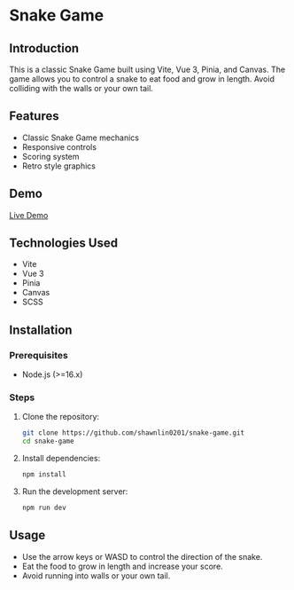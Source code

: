 # Snake Game

## Introduction

This is a classic Snake Game built using Vite, Vue 3, Pinia, and Canvas. The game allows you to control a snake to eat food and grow in length. Avoid colliding with the walls or your own tail.

## Features

- Classic Snake Game mechanics
- Responsive controls
- Scoring system
- Retro style graphics

## Demo

[Live Demo](https://snake-game.zeabur.app/)

## Technologies Used

- Vite
- Vue 3
- Pinia
- Canvas
- SCSS

## Installation

### Prerequisites

- Node.js (>=16.x)

### Steps

1. Clone the repository:

   ```sh
   git clone https://github.com/shawnlin0201/snake-game.git
   cd snake-game
   ```

2. Install dependencies:

   ```sh
   npm install
   ```

3. Run the development server:

   ```sh
   npm run dev
   ```

## Usage

- Use the arrow keys or WASD to control the direction of the snake.
- Eat the food to grow in length and increase your score.
- Avoid running into walls or your own tail.
